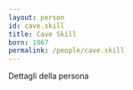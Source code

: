 ```yaml
---
layout: person
id: cave.skill
title: Cave Skill
born: 1967
permalink: /people/cave.skill
---
```


Dettagli della persona 
